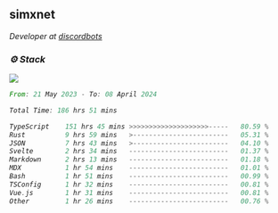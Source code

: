 <h2>simxnet</h2>
<p><em>Developer at <a href="https://github.com/dbotslist">discordbots</a></p>

### ⚙️ Stack
![](https://skillicons.dev/icons?i=git,docker,js,ts,cloudflare,css,deno,express,cpp,rust,arduino,graphql,html,nestjs,react,apollo,bash,lua,nextjs,nodejs,ps,powershell,neovim,postgres,tailwind,prisma)

<!--START_SECTION:waka-->

```rust
From: 21 May 2023 - To: 08 April 2024

Total Time: 186 hrs 51 mins

TypeScript    151 hrs 45 mins >>>>>>>>>>>>>>>>>>>>-----   80.59 %
Rust          9 hrs 59 mins   >------------------------   05.31 %
JSON          7 hrs 43 mins   >------------------------   04.10 %
Svelte        2 hrs 34 mins   -------------------------   01.37 %
Markdown      2 hrs 13 mins   -------------------------   01.18 %
MDX           1 hr 54 mins    -------------------------   01.01 %
Bash          1 hr 51 mins    -------------------------   00.99 %
TSConfig      1 hr 32 mins    -------------------------   00.81 %
Vue.js        1 hr 31 mins    -------------------------   00.81 %
Other         1 hr 26 mins    -------------------------   00.76 %
```

<!--END_SECTION:waka-->


<!--
<p align="center">
     <a href="https://discord.gg/HhybNhchcC"><img src="https://invidget.switchblade.xyz/sejc7TnX6N" align="center" ><a>
</p> 
-->
